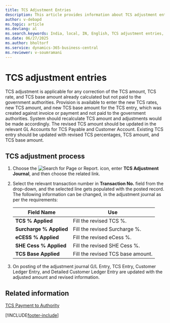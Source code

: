```yaml
---
title: TCS Adjustment Entries
description: This article provides information about TCS adjustment entries and process in Business Central for India.
author: v-debapd
ms.topic: article
ms.devlang: al
ms.search.keywords: India, local, IN, English, TCS adjustment entries, adjustment process
ms.date: 06/27/2025
ms.author: bholtorf
ms.service: dynamics-365-business-central
ms.reviewer: v-soumramani
---
```


# TCS adjustment entries

TCS adjustment is applicable for any correction of the TCS amount, TCS rate, and TCS base amount already calculated but not paid to the government authorities. Provision is available to enter the new TCS rates, new TCS amount, and new TCS base amount for the TCS entry, which was created against invoice or payment and not paid to the government authorities. System should recalculate TCS amount and adjustments would be made accordingly. The revised TCS amount should be updated in the relevant GL Accounts for TCS Payable and Customer Account. Existing TCS entry should be updated with revised TCS percentages, TCS amount, and TCS base amount.

## TCS adjustment process

1. Choose the ![Search for Page or Report.](image/search_small.png "Search for Page or Report icon") icon, enter **TCS Adjustment Journal**, and then choose the related link.
1. Select the relevant transaction number in **Transaction No.** field from the drop-down, and the selected line gets populated with the posted record. The following information can be changed, in the adjustment journal as per the requirements:
  
   |Field Name|Use|
   |----------------------------------|---------------------------------------|  
   |**TCS % Applied**|Fill the revised TCS %.|  
   |**Surcharge % Applied**|Fill the revised Surcharge %.|
   |**eCESS % Applied**| Fill the revised eCess %.|
   |**SHE Cess % Applied**|Fill the revised SHE Cess %.|
   |**TCS Base Applied**|Fill the revised TCS base amount.|

1. On posting of the adjustment journal G/L Entry, TCS Entry, Customer Ledger Entry, and Detailed Customer Ledger Entry are updated with the adjusted amount and revised information.

## Related information

[TCS Payment to Authority](TCS-Payment-to-Authority.md)

[!INCLUDE[footer-include](../../includes/footer-banner.md)]

